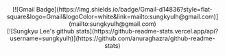<div align=center>
  [![Gmail Badge](https://img.shields.io/badge/Gmail-d14836?style=flat-square&logo=Gmail&logoColor=white&link=mailto:sungkyulh@gmail.com)](mailto:sungkyulh@gmail.com)
</div>

<div align=center>
  [![Sungkyu Lee's github stats](https://github-readme-stats.vercel.app/api?username=sungkyulh)](https://github.com/anuraghazra/github-readme-stats)
</div>
